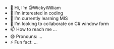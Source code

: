 - 👋 Hi, I’m @WickyWilliam
- 👀 I’m interested in coding
- 🌱 I’m currently learning MIS
- 💞️ I’m looking to collaborate on C# window form
- 📫 How to reach me ...
- 😄 Pronouns: ...
- ⚡ Fun fact: ...

<!---
WickyWilliam/WickyWilliam is a ✨ special ✨ repository because its `README.md` (this file) appears on your GitHub profile.
You can click the Preview link to take a look at your changes.
--->

